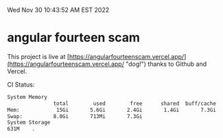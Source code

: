 Wed Nov 30 10:43:52 AM EST 2022

# angular fourteen scam


This project is live at [https://angularfourteenscam.vercel.app/](https://angularfourteenscam.vercel.app/ "dog!") thanks to Github and Vercel.

CI Status: 

```bash
System Memory
               total        used        free      shared  buff/cache   available
Mem:            15Gi       5.6Gi       2.4Gi       1.4Gi       7.3Gi       8.0Gi
Swap:          8.0Gi       713Mi       7.3Gi
System Storage
631M	.
